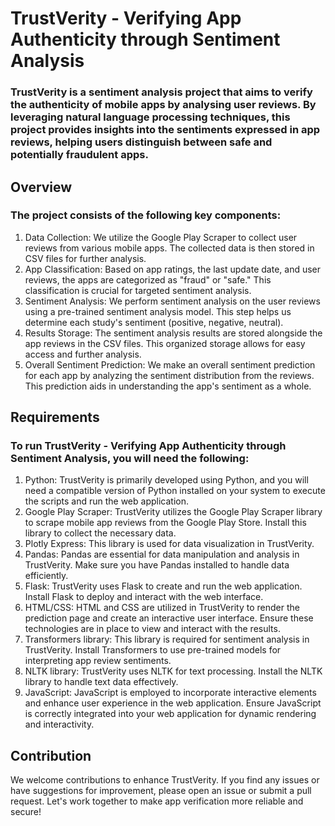 # TrustVerity - Verifying App Authenticity through Sentiment Analysis
### TrustVerity is a sentiment analysis project that aims to verify the authenticity of mobile apps by analysing user reviews. By leveraging natural language processing techniques, this project provides insights into the sentiments expressed in app reviews, helping users distinguish between safe and potentially fraudulent apps.

## Overview
### The project consists of the following key components:
1) Data Collection: We utilize the Google Play Scraper to collect user reviews from various mobile apps. The collected data is then stored in CSV files for further analysis.
2) App Classification: Based on app ratings, the last update date, and user reviews, the apps are categorized as "fraud" or "safe." This classification is crucial for targeted sentiment analysis.
3) Sentiment Analysis: We perform sentiment analysis on the user reviews using a pre-trained sentiment analysis model. This step helps us determine each study's sentiment (positive, negative, neutral).
4) Results Storage: The sentiment analysis results are stored alongside the app reviews in the CSV files. This organized storage allows for easy access and further analysis.
5) Overall Sentiment Prediction: We make an overall sentiment prediction for each app by analyzing the sentiment distribution from the reviews. This prediction aids in understanding the app's sentiment as a whole.

## Requirements
### To run TrustVerity - Verifying App Authenticity through Sentiment Analysis, you will need the following:
1) Python: TrustVerity is primarily developed using Python, and you will need a compatible version of Python installed on your system to execute the scripts and run the web application.
2) Google Play Scraper: TrustVerity utilizes the Google Play Scraper library to scrape mobile app reviews from the Google Play Store. Install this library to collect the necessary data.
3) Plotly Express: This library is used for data visualization in TrustVerity. 
4) Pandas: Pandas are essential for data manipulation and analysis in TrustVerity. Make sure you have Pandas installed to handle data efficiently.
5) Flask: TrustVerity uses Flask to create and run the web application. Install Flask to deploy and interact with the web interface.
6) HTML/CSS: HTML and CSS are utilized in TrustVerity to render the prediction page and create an interactive user interface. Ensure these technologies are in place to view and interact with the results.
7) Transformers library: This library is required for sentiment analysis in TrustVerity. Install Transformers to use pre-trained models for interpreting app review sentiments.
8) NLTK library: TrustVerity uses NLTK for text processing. Install the NLTK library to handle text data effectively.
9) JavaScript: JavaScript is employed to incorporate interactive elements and enhance user experience in the web application. Ensure JavaScript is correctly integrated into your web application for dynamic rendering and interactivity.

## Contribution
We welcome contributions to enhance TrustVerity. If you find any issues or have suggestions for improvement, please open an issue or submit a pull request. Let's work together to make app verification more reliable and secure!
